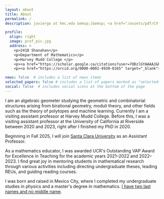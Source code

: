 ```yaml
---
layout: about
title: About
permalink: /
description: javiergo at hmc.edu &emsp;|&emsp; <a href="/assets/pdf/CV-JavierGA-Apr25.pdf" target="_blank"><b>CV (4/2025)</b></a>

profile:
  align: right
  image: prof_pic.jpg
  address: >
    <p>2418 Shanahan</p>
    <p>Department of Mathematics</p>
    <p>Harvey Mudd College </p>	
    <p><a href="https://scholar.google.ca/citations?user=7ODzlGYAAAAJ&hl=en" target="_blank">Google Scholar</a></p>
    <p><a href="https://orcid.org/0000-0002-4930-0165" target="_blank">ORCiD</a></p>

news: false  # includes a list of news items
selected_papers: false # includes a list of papers marked as "selected={true}"
social: false  # includes social icons at the bottom of the page
---
```


I am an algebraic geometer studying the geometric and combinatorial structures arising from birational geometry, moduli theory, and other fields such as the theory of polytopes and machine learning. Currently I am a visiting assistant professor at Harvey Mudd College. Before this, I was a visiting assistant professor at the University of California at Riverside between 2020 and 2023, right after I finished my PhD in 2020.

Beginning in Fall 2025, I will join <a href="https://www.scu.edu/" target="_blank">Santa Clara University</a> as an Assistant Professor.

As a mathematics educator, I was awarded UCR's Outstanding VAP Award for Excellence in Teaching for the academic years 2021–2022 and 2022–2023. I find great joy in mentoring students in mathematical research through various activities including directing undergraduate theses, leading REUs, and guiding reading courses.

I was born and raised in Mexico City, where I completed my undergraduate studies in physics and a master's degree in mathematics. <a href = "https://en.wikipedia.org/wiki/Naming_customs_of_Hispanic_America" target="_blank">I have two last names and no middle name</a>.
